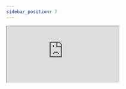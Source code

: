 ```yaml
---
sidebar_position: 7
---
```


<iframe src="https://codesandbox.io/embed/github/open-tech-foundation/react-form/tree/main/examples/Fluent-UI-Form?fontsize=14&hidenavigation=1&module=%2FApp.js&theme=dark" style={{width: "100%", height: "500px", border: "0", borderRadius: "4px", overflow: "hidden"}} title="@opentf/react-form-fluent-ui-form" allow="accelerometer; ambient-light-sensor; camera; encrypted-media; geolocation; gyroscope; hid; microphone; midi; payment; usb; vr; xr-spatial-tracking" sandbox="allow-forms allow-modals allow-popups allow-presentation allow-same-origin allow-scripts" ></iframe>
